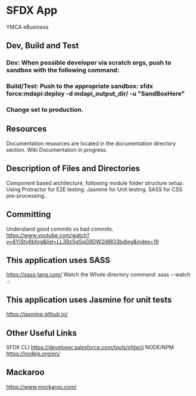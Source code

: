 # SFDX  App
YMCA eBusiness
## Dev, Build and Test
### Dev: When possible developer via scratch orgs, push to sandbox with the following command: 
### Build/Test: Push to the appropriate sandbox:  sfdx force:mdapi:deploy -d mdapi_output_dir/ -u "SandBoxHere"
### Change set to production.
## Resources
Documentation resources are located in the documentation directory section.
Wiki Documentation in progress. 
## Description of Files and Directories
Component based architecture, following module folder structure setup. 
Using Protractor for E2E testing.
Jasmine for Unit testing. 
SASS for CSS pre-processing..
## Committing
Understand good commits vs bad commits.
https://www.youtube.com/watch?v=8YjSty6bfog&list=LL39zSgSqG9DW2j8RO3bdIeg&index=19
## This application uses SASS
https://sass-lang.com/
Watch the Whole directory command: sass --watch .:.
## This application uses Jasmine for unit tests
https://jasmine.github.io/
## Other Useful Links
SFDX CLI 
https://developer.salesforce.com/tools/sfdxcli
NODE/NPM
https://nodejs.org/en/
## Mackaroo
https://www.mockaroo.com/


